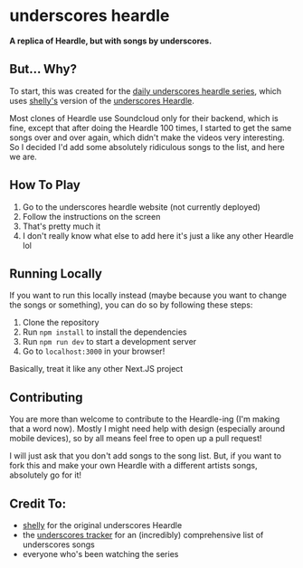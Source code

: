 # underscores heardle
**A replica of Heardle, but with songs by underscores.**

## But... Why?
To start, this was created for the [daily underscores heardle series](https://www.youtube.com/playlist?list=PLAEc0HKmIWO-oDNPLi1aL1aazsqdxYhPg), which uses [shelly's](https://not.apictureof.me) version of the [underscores Heardle](https://heardle.apictureof.me/).

Most clones of Heardle use Soundcloud only for their backend, which is fine, except that after doing the Heardle 100 times, I started to get the same songs over and over again, which didn't make the videos very interesting. So I decided I'd add some absolutely ridiculous songs to the list, and here we are.

## How To Play
1. Go to the underscores heardle website (not currently deployed)
2. Follow the instructions on the screen 
3. That's pretty much it
4. I don't really know what else to add here it's just a like any other Heardle lol

## Running Locally
If you want to run this locally instead (maybe because you want to change the songs or something), you can do so by following these steps:
1. Clone the repository
2. Run `npm install` to install the dependencies
3. Run `npm run dev` to start a development server
4. Go to `localhost:3000` in your browser!

Basically, treat it like any other Next.JS project

## Contributing
You are more than welcome to contribute to the Heardle-ing (I'm making that a word now). Mostly I might need help with design (especially around mobile devices), so by all means feel free to open up a pull request!

I will just ask that you don't add songs to the song list. But, if you want to fork this and make your own Heardle with a different artists songs, absolutely go for it!

## Credit To:
- [shelly](https://not.apictureof.me) for the original underscores Heardle
- the [underscores tracker](https://docs.google.com/spreadsheets/d/1iCQqZtmjrmcQzZEQdsn4ZViI2y3BUtCuyCQag011iK8/edit?usp=sharing) for an (incredibly) comprehensive list of underscores songs
- everyone who's been watching the series